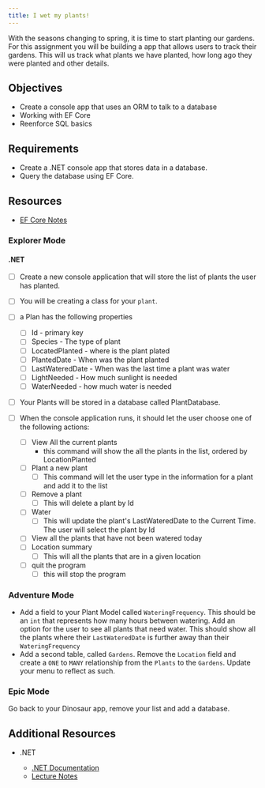 ```yaml
---
title: I wet my plants!
---
```


With the seasons changing to spring, it is time to start planting our gardens. For this assignment you will be building a app that allows users to track their gardens. This will us track what plants we have planted, how long ago they were planted and other details.

## Objectives

- Create a console app that uses an ORM to talk to a database
- Working with EF Core
- Reenforce SQL basics

## Requirements

- Create a .NET console app that stores data in a database.
- Query the database using EF Core.

## Resources

- [EF Core Notes](https://suncoast.io/handbook/curriculum/back-end/full-stack-i/lecture/dotnet/04-entity-framework/)

### Explorer Mode

#### .NET

- [ ] Create a new console application that will store the list of plants the user has planted.
- [ ] You will be creating a class for your `plant`.
- [ ] a Plan has the following properties

  - [ ] Id - primary key
  - [ ] Species - The type of plant
  - [ ] LocatedPlanted - where is the plant plated
  - [ ] PlantedDate - When was the plant planted
  - [ ] LastWateredDate - When was the last time a plant was water
  - [ ] LightNeeded - How much sunlight is needed
  - [ ] WaterNeeded - how much water is needed

- [ ] Your Plants will be stored in a database called PlantDatabase.
- [ ] When the console application runs, it should let the user choose one of the following actions:
  - [ ] View All the current plants
    - this command will show the all the plants in the list, ordered by LocationPlanted
  - [ ] Plant a new plant
    - [ ] This command will let the user type in the information for a plant and add it to the list
  - [ ] Remove a plant
    - [ ] This will delete a plant by Id
  - [ ] Water
    - [ ] This will update the plant's LastWateredDate to the Current Time. The user will select the plant by Id
  - [ ] View all the plants that have not been watered today
  - [ ] Location summary
    - [ ] This will all the plants that are in a given location
  - [ ] quit the program
    - [ ] this will stop the program

### Adventure Mode

- Add a field to your Plant Model called `WateringFrequency`. This should be an `int` that represents how many hours between watering. Add an option for the user to see all plants that need water. This should show all the plants where their `LastWateredDate` is further away than their `WateringFrequency`
- Add a second table, called `Gardens`. Remove the `Location` field and create a `ONE` to `MANY` relationship from the `Plants` to the `Gardens`. Update your menu to reflect as such.

### Epic Mode

Go back to your Dinosaur app, remove your list and add a database.

## Additional Resources

- .NET

  - [.NET Documentation](https://docs.microsoft.com/en-us/dotnet/)
  - [Lecture Notes](https://suncoast.io/handbook/curriculum/back-end/full-stack-i/lecture/dotnet)
